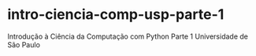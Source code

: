 # intro-ciencia-comp-usp-parte-1
Introdução à Ciência da Computação com Python Parte 1 Universidade de São Paulo
